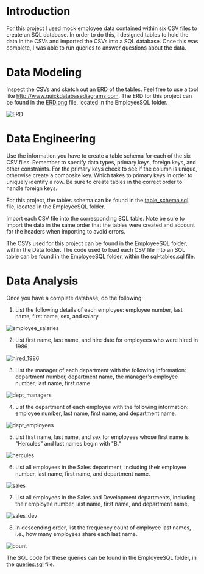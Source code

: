 

# Introduction

For this project I used mock employee data contained within six CSV files to create an SQL database. In order to do this, I designed tables to hold the data in the CSVs and imported the CSVs into a SQL database. Once this was complete, I was able to run queries to answer questions about the data.

# Data Modeling
Inspect the CSVs and sketch out an ERD of the tables. Feel free to use a tool like http://www.quickdatabasediagrams.com. The ERD for this project can be found in the [ERD.png](EmployeeSQL/ERD.png) file, located in the EmployeeSQL folder.

![ERD](EmployeeSQL/ERD.png)

# Data Engineering
Use the information you have to create a table schema for each of the six CSV files. Remember to specify data types, primary keys, foreign keys, and other constraints. For the primary keys check to see if the column is unique, otherwise create a composite key. Which takes to primary keys in order to uniquely identify a row. Be sure to create tables in the correct order to handle foreign keys.

For this project, the tables schema can be found in the [table_schema.sql](EmployeeSQL/table_schema.sql) file, located in the EmployeeSQL folder.

Import each CSV file into the corresponding SQL table. Note be sure to import the data in the same order that the tables were created and account for the headers when importing to avoid errors. 

The CSVs used for this project can be found in the EmployeeSQL folder, within the Data folder. The code used to load each CSV file into an SQL table can be found in the EmployeeSQL folder, within the sql-tables.sql file.

# Data Analysis
Once you have a complete database, do the following:


1. List the following details of each employee: employee number, last name, first name, sex, and salary.

![employee_salaries](EmployeeSQL/Images/employee_salaries.png)

2. List first name, last name, and hire date for employees who were hired in 1986.

![hired_1986](EmployeeSQL/Images/hire_1986.png)

3. List the manager of each department with the following information: department number, department name, the manager's employee number, last name, first name.

![dept_managers](EmployeeSQL/Images/dept_managers.png)

4. List the department of each employee with the following information: employee number, last name, first name, and department name.

![dept_employees](EmployeeSQL/Images/dept_employees.png)

5. List first name, last name, and sex for employees whose first name is "Hercules" and last names begin with "B."

![hercules](EmployeeSQL/Images/hercules.png)

6. List all employees in the Sales department, including their employee number, last name, first name, and department name.

![sales](EmployeeSQL/Images/sales.png)

7. List all employees in the Sales and Development departments, including their employee number, last name, first name, and department name.

![sales_dev](EmployeeSQL/Images/sales_dev.png)

8. In descending order, list the frequency count of employee last names, i.e., how many employees share each last name.

![count](EmployeeSQL/Images/count.png)

The SQL code for these queries can be found in the EmployeeSQL folder, in the [queries.sql](EmployeeSQL/queries.sql) file.
